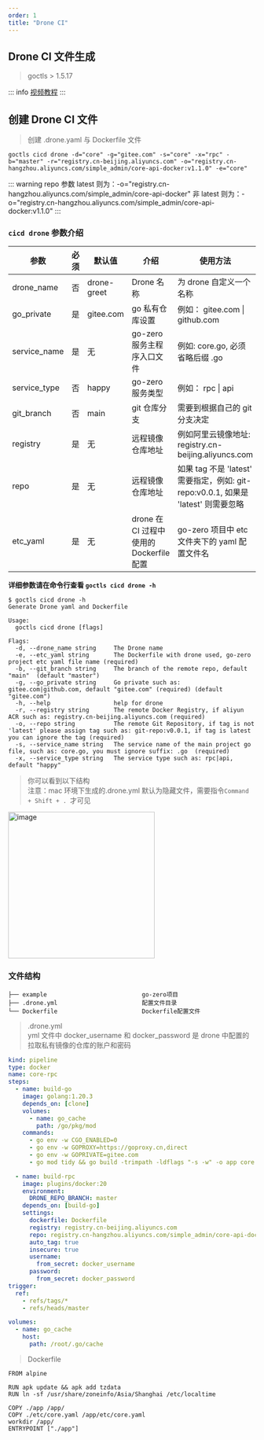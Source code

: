 ```yaml
---
order: 1
title: "Drone CI"
---
```


## Drone CI 文件生成

> goctls > 1.5.17

::: info
[视频教程](https://www.bilibili.com/video/BV1ZN411b7sp)
:::

## 创建 Drone CI 文件

> 创建 .drone.yaml 与 Dockerfile 文件

```shell
goctls cicd drone -d="core" -g="gitee.com" -s="core" -x="rpc" -b="master" -r="registry.cn-beijing.aliyuncs.com" -o="registry.cn-hangzhou.aliyuncs.com/simple_admin/core-api-docker:v1.1.0" -e="core"
```

::: warning
repo 参数
latest 则为：-o="registry.cn-hangzhou.aliyuncs.com/simple_admin/core-api-docker"
非 latest 则为：-o="registry.cn-hangzhou.aliyuncs.com/simple_admin/core-api-docker:v1.1.0"
:::

### `cicd drone` 参数介绍

| 参数         | 必须 | 默认值       | 介绍                                     | 使用方法                                                                           |
| ------------ | ---- | ------------ | ---------------------------------------- | ---------------------------------------------------------------------------------- |
| drone_name   | 否   | drone\-greet | Drone 名称                               | 为 drone 自定义一个名称                                                            |
| go_private   | 是   | gitee.com    | go 私有仓库设置                          | 例如： gitee.com \| github.com                                                     |
| service_name | 是   | 无           | go-zero 服务主程序入口文件               | 例如: core.go, 必须省略后缀 .go                                                    |
| service_type | 否   | happy        | go-zero 服务类型                         | 例如： rpc \| api                                                                  |
| git_branch   | 否   | main         | git 仓库分支                             | 需要到根据自己的 git 分支决定                                                      |
| registry     | 是   | 无           | 远程镜像仓库地址                         | 例如阿里云镜像地址: registry.cn-beijing.aliyuncs.com                               |
| repo         | 是   | 无           | 远程镜像仓库地址                         | 如果 tag 不是 'latest' 需要指定，例如: git-repo:v0.0.1, 如果是 'latest' 则需要忽略 |
| etc_yaml     | 是   | 无           | drone 在 CI 过程中使用的 Dockerfile 配置 | go-zero 项目中 etc 文件夹下的 yaml 配置文件名                                      |

**详细参数请在命令行查看 `goctls cicd drone -h`**

```shell
$ goctls cicd drone -h
Generate Drone yaml and Dockerfile

Usage:
  goctls cicd drone [flags]

Flags:
  -d, --drone_name string     The Drone name
  -e, --etc_yaml string       The Dockerfile with drone used, go-zero project etc yaml file name (required)
  -b, --git_branch string     The branch of the remote repo, default "main"  (default "master")
  -g, --go_private string     Go private such as: gitee.com|github.com, default "gitee.com" (required) (default "gitee.com")
  -h, --help                  help for drone
  -r, --registry string       The remote Docker Registry, if aliyun ACR such as: registry.cn-beijing.aliyuncs.com (required)
  -o, --repo string           The remote Git Repository, if tag is not 'latest' please assign tag such as: git-repo:v0.0.1, if tag is latest you can ignore the tag (required)
  -s, --service_name string   The service name of the main project go file, such as: core.go, you must ignore suffix: .go  (required)
  -x, --service_type string   The service type such as: rpc|api, default "happy"
```

> 你可以看到以下结构 <br>
> 注意：mac 环境下生成的.drone.yml 默认为隐藏文件，需要指令`Command + Shift + . `才可见

<img width="298" alt="image" src="https://github.com/suyuan32/simple-admin-doc/assets/5540291/ff0ee451-bccd-4783-a92c-2a59f1a834a7">

### 文件结构

```text
├── example                           go-zero项目
├── .drone.yml                        配置文件目录
└── Dockerfile                        Dockerfile配置文件
```

> .drone.yml <br>
> yml 文件中 docker_username 和 docker_password 是 drone 中配置的拉取私有镜像的仓库的账户和密码

```yaml
kind: pipeline
type: docker
name: core-rpc
steps:
  - name: build-go
    image: golang:1.20.3
    depends_on: [clone]
    volumes:
      - name: go_cache
        path: /go/pkg/mod
    commands:
      - go env -w CGO_ENABLED=0
      - go env -w GOPROXY=https://goproxy.cn,direct
      - go env -w GOPRIVATE=gitee.com
      - go mod tidy && go build -trimpath -ldflags "-s -w" -o app core.go

  - name: build-rpc
    image: plugins/docker:20
    environment:
      DRONE_REPO_BRANCH: master
    depends_on: [build-go]
    settings:
      dockerfile: Dockerfile
      registry: registry.cn-beijing.aliyuncs.com
      repo: registry.cn-hangzhou.aliyuncs.com/simple_admin/core-api-docker:v1.1.0
      auto_tag: true
      insecure: true
      username:
        from_secret: docker_username
      password:
        from_secret: docker_password
trigger:
  ref:
    - refs/tags/*
    - refs/heads/master

volumes:
  - name: go_cache
    host:
      path: /root/.go/cache
```

> Dockerfile

```Dockefile
FROM alpine

RUN apk update && apk add tzdata
RUN ln -sf /usr/share/zoneinfo/Asia/Shanghai /etc/localtime

COPY ./app /app/
COPY ./etc/core.yaml /app/etc/core.yaml
workdir /app/
ENTRYPOINT ["./app"]
```

